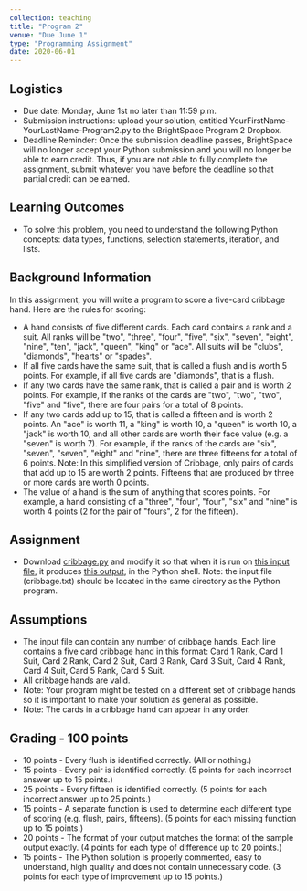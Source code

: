 ```yaml
---
collection: teaching
title: "Program 2"
venue: "Due June 1"
type: "Programming Assignment"
date: 2020-06-01
---
```


## Logistics
* Due date: Monday, June 1st no later than 11:59 p.m.
* Submission instructions: upload your solution, entitled YourFirstName-YourLastName-Program2.py to the BrightSpace Program 2 Dropbox.
* Deadline Reminder: Once the submission deadline passes, BrightSpace will no longer accept your
Python submission and you will no longer be able to earn credit.
Thus, if you are not able to fully complete the assignment, submit whatever you have before
the deadline so that partial credit can be earned.

## Learning Outcomes
* To solve this problem, you need to understand the following Python concepts:
data types, functions, selection statements, iteration, and lists.

## Background Information
In this assignment, you will write a program to score a five-card
cribbage hand. Here are the rules for scoring:
* A hand consists of five different cards. Each card contains a rank and a suit. All ranks will be "two", "three", "four", "five", "six", "seven", "eight", "nine", "ten", "jack", "queen", "king" or "ace". All suits will be "clubs", "diamonds", "hearts" or "spades".
* If all five cards have the same suit, that is called a flush and is worth 5 points. For example, if all five cards are "diamonds", that is a flush.
* If any two cards have the same rank, that is called a pair and is worth 2 points. For example, if the ranks of the cards are "two", "two", "two", "five" and "five", there are four pairs for a total of 8 points.
* If any two cards add up to 15, that is called a fifteen and is worth 2 points. An "ace" is worth 11, a "king" is worth 10, a "queen" is worth 10, a "jack" is worth 10, and all other cards are worth their face value (e.g. a "seven" is worth 7). For example, if the ranks of the cards are "six", "seven", "seven", "eight" and "nine", there are three fifteens for a total of 6 points. Note: In this simplified version of Cribbage, only pairs of cards that add up to 15 are worth 2 points. Fifteens that are produced by three or more cards are worth 0 points.
* The value of a hand is the sum of anything that scores points. For example, a hand consisting of a "three", "four", "four", "six" and "nine" is worth 4 points (2 for the pair of "fours", 2 for the fifteen).

## Assignment
* Download [cribbage.py](https://lgw2.github.io/teaching/csci127-summer-2020/assignments/cribbage.py) and modify it so that when it is run on
[this input file](https://lgw2.github.io/teaching/csci127-summer-2020/assignments/cribbage.txt), it produces [this output](https://lgw2.github.io/teaching/csci127-summer-2020/assignments/output.txt), in the Python shell.
Note: the input file (cribbage.txt) should be located in the same directory
as the Python program.

## Assumptions
* The input file can contain any number of cribbage hands. Each line contains a five card cribbage hand in this format: Card 1 Rank, Card 1 Suit, Card 2 Rank, Card 2 Suit, Card 3 Rank, Card 3 Suit, Card 4 Rank, Card 4 Suit, Card 5 Rank, Card 5 Suit.
* All cribbage hands are valid.
* Note: Your program might be tested on a different set of cribbage hands so it is important to make your solution as general as possible.
* Note: The cards in a cribbage hand can appear in any order.

## Grading - 100 points
* 10 points - Every flush is identified correctly. (All or nothing.)
* 15 points - Every pair is identified correctly. (5 points for each incorrect answer up to 15 points.)
* 25 points - Every fifteen is identified correctly. (5 points for each incorrect answer up to 25 points.)
* 15 points - A separate function is used to determine each different type of scoring (e.g. flush, pairs, fifteens). (5 points for each missing function up to 15 points.)
* 20 points - The format of your output matches the format of the sample output exactly. (4 points for each type of difference up to 20 points.)
* 15 points - The Python solution is properly commented, easy to understand, high quality and does not contain unnecessary code. (3 points for each type of improvement up to 15 points.)
